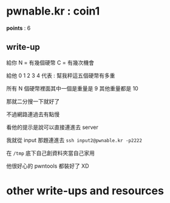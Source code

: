 # pwnable.kr : coin1

**points** : 6

## write-up

給你 N = 有幾個硬幣 C = 有幾次機會

給他 0 1 2 3 4 代表 : 幫我秤這五個硬幣有多重

所有 N 個硬幣裡面其中一個是重量是 9 其他重量都是 10

那就二分搜一下就好了

不過網路連過去有點慢

看他的提示是說可以直接連進去 server

我就從 input 那題連進去 `ssh input2@pwnable.kr -p2222`

在 `/tmp` 底下自己創資料夾當自己家用

他很好心的 pwntools 都裝好了 XD

# other write-ups and resources

